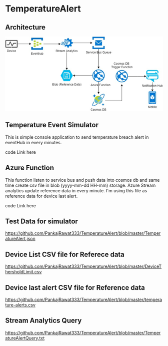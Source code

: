# TemperatureAlert

## Architecture
![alt text](https://github.com/PankajRawat333/TemperatureAlert/blob/master/TemperatureAlert%20(1).jpg)

## Temperature Event Simulator
This is simple console application to send temperature breach alert in eventHub in every minutes.

code Link here

## Azure Function
This function listen to service bus and push data into cosmos db and same time create csv file in blob (yyyy-mm-dd HH-mm) storage. Azure Stream analytics update reference data in every minute. I'm using this file as reference data for device last alert.

code Link here   
   
## Test Data for simulator
https://github.com/PankajRawat333/TemperatureAlert/blob/master/TemperatureAlert.json

## Device List CSV file for Referece data
https://github.com/PankajRawat333/TemperatureAlert/blob/master/DeviceThersholdLimit.csv

## Device last alert CSV file for Reference data
https://github.com/PankajRawat333/TemperatureAlert/blob/master/temperature-alerts.csv

## Stream Analytics Query
https://github.com/PankajRawat333/TemperatureAlert/blob/master/TemperatureAlertQuery.txt

